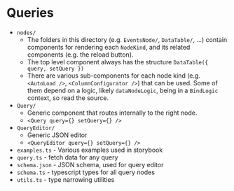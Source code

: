 # Queries

- `nodes/` 
  - The folders in this directory (e.g. `EventsNode/`, `DataTable/`, ...) contain components for rendering each `NodeKind`, and its related components (e.g. the reload button). 
  - The top level component always has the structure `DataTable({ query, setQuery })`
  - There are various sub-components for each node kind (e.g. `<AutoLoad />`, `<ColumnConfigurator />`) that can be used. Some of them depend on a logic, likely `dataNodeLogic`, being in a `BindLogic` context, so read the source.
- `Query/`
  - Generic component that routes internally to the right node. 
  - `<Query query={} setQuery={} />`
- `QueryEditor/`
  - Generic JSON editor 
  - `<QueryEditor query={} setQuery={} />`
- `examples.ts` - Various examples used in storybook
- `query.ts` - fetch data for any query
- `schema.json` - JSON schema, used for query editor
- `schema.ts` - typescript types for all query nodes
- `utils.ts` - type narrowing utilities
